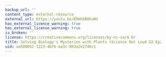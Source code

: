 ```yaml
---
backup_url: ''
content_type: external-resource
external_url: https://youtu.be/K9mhXBOhuHU
has_external_licence_warning: true
has_external_license_warning: true
is_broken: ''
license: https://creativecommons.org/licenses/by-nc-sa/4.0/
title: Solving Biology's Mysteries with Plants (Science Out Loud S2 Ep2)
uid: aa580652-1223-4bf6-aa3c-803a2e2746c1
---
```

